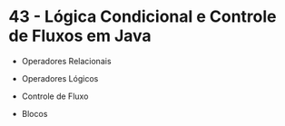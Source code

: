 # 43 - Lógica Condicional e Controle de Fluxos em Java

- Operadores Relacionais

- Operadores Lógicos

- Controle de Fluxo

- Blocos
